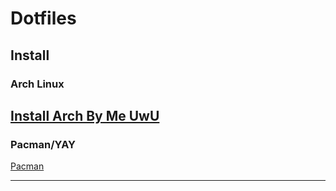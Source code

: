 # Dotfiles


## Install

### Arch Linux
[Install Arch By Me UwU](https://github.com/DeathGabox/Dotfiles/blob/main/Install/ArchLinux.md)
---

### Pacman/YAY
[Pacman](https://github.com/DeathGabox/Dotfiles/blob/main/Install/Pacman.md)

---
